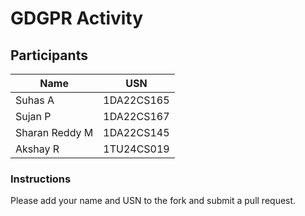 # GDGPR Activity

## Participants

| Name   | USN        |
|--------|------------|
| Suhas A| 1DA22CS165 |
| Sujan P| 1DA22CS167 |
| Sharan Reddy M| 1DA22CS145|
|Akshay R| 1TU24CS019 |

### Instructions
Please add your name and USN to the fork and submit a pull request.

